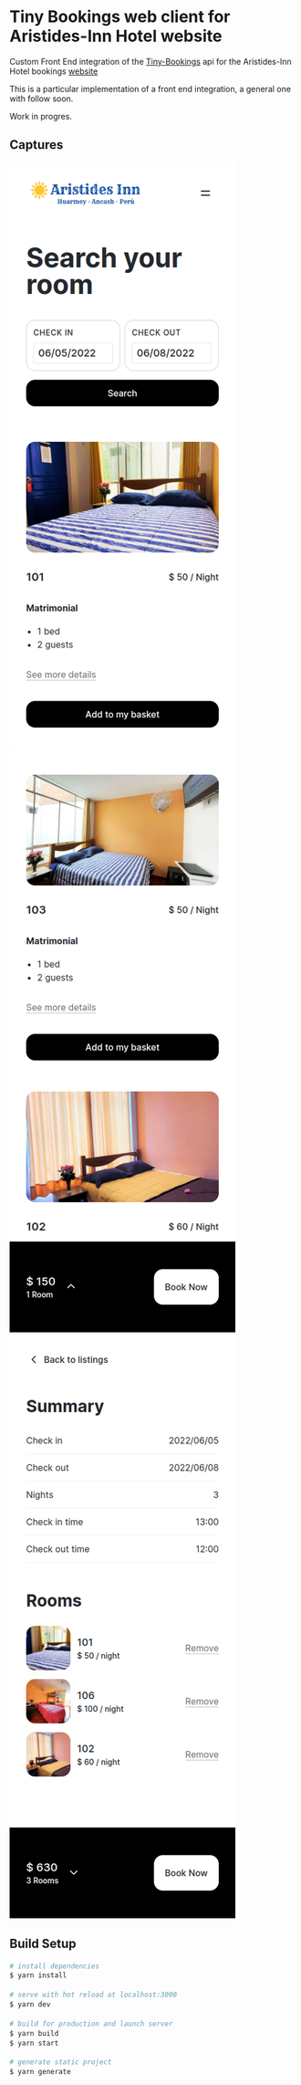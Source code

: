 # Tiny Bookings web client for Aristides-Inn Hotel website


Custom Front End integration of the [Tiny-Bookings](https://github.com/d4g0/tiny-bookings) api for the Aristides-Inn Hotel bookings [website](https://www.reservas.aristides-inn.com/en)


This is a particular implementation of a front end integration, a general one with follow soon.

Work in progres. 

## Captures
![home page capture](captures/home.png)
![listings capture](captures/listings.png)
![basket capture](captures/basket.png)




## Build Setup

```bash
# install dependencies
$ yarn install

# serve with hot reload at localhost:3000
$ yarn dev

# build for production and launch server
$ yarn build
$ yarn start

# generate static project
$ yarn generate
```


